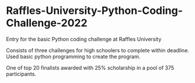 # Raffles-University-Python-Coding-Challenge-2022
Entry for the basic Python coding challenge at Raffles University

Consists of three challenges for high schoolers to complete within deadline. Used basic python programming to create the program.

One of top 20 finalists awarded with 25% scholarship in a pool of 375 participants. 
